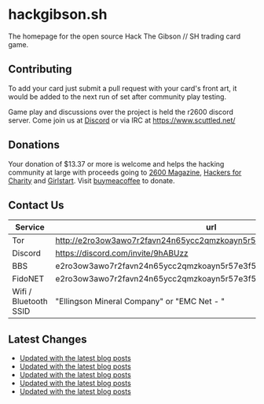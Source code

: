 # hackgibson.sh
The homepage for the open source Hack The Gibson // SH trading card game.


## Contributing

To add your card just submit a pull request with your card's front art, it would be added to the next run of set after community play testing.

Game play and discussions over the project is held the r2600 discord server. Come join us at [Discord](https://discord.com/invite/9hABUzz) or via IRC at https://www.scuttled.net/


## Donations

Your donation of $13.37 or more is welcome and helps the hacking community at large with proceeds going to [2600 Magazine](https://2600.com/), [Hackers for Charity](https://hackersforcharity.org) and [Girlstart](https://girlstart.org).  Visit [buymeacoffee](https://www.buymeacoffee.com/hackgibson.sh) to donate.


## Contact Us

Service | url
-|-
Tor | http://e2ro3ow3awo7r2favn24n65ycc2qmzkoayn5r57e3f56nvjwdcgg32ad.onion
Discord | https://discord.com/invite/9hABUzz
BBS | e2ro3ow3awo7r2favn24n65ycc2qmzkoayn5r57e3f56nvjwdcgg32ad.onion:23
FidoNET | e2ro3ow3awo7r2favn24n65ycc2qmzkoayn5r57e3f56nvjwdcgg32ad.onion:24554
Wifi / Bluetooth SSID | "Ellingson Mineral Company" or "EMC Net - <fidonet address>"

## Latest Changes
<!-- BLOG-POST-LIST:START -->
- [Updated with the latest blog posts](https://github.com/DFW2600/hackgibson.sh/commit/859a725caaf56cdf2d9d031aaefb12f4a5dcf09b)
- [Updated with the latest blog posts](https://github.com/DFW2600/hackgibson.sh/commit/388a8d4cfd57f9680421aba11c202528a8775b64)
- [Updated with the latest blog posts](https://github.com/DFW2600/hackgibson.sh/commit/b132e5c5b292ba5bc04e57e8627f56207c486962)
- [Updated with the latest blog posts](https://github.com/DFW2600/hackgibson.sh/commit/d6189adb41485342790d14508d339df3d5a8683f)
- [Updated with the latest blog posts](https://github.com/DFW2600/hackgibson.sh/commit/96521a444b86f2e07e85c6c1de6a370bbbee5d24)
<!-- BLOG-POST-LIST:END -->
